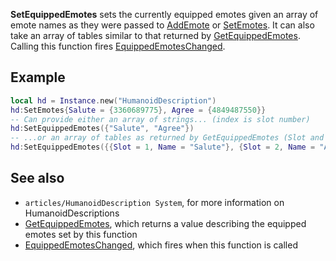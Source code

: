 **SetEquippedEmotes** sets the currently equipped emotes given an array of emote names as they were passed to [AddEmote](https://developer.roblox.com/en-us/api-reference/function/HumanoidDescription/AddEmote) or [SetEmotes](https://developer.roblox.com/en-us/api-reference/function/HumanoidDescription/SetEmotes). It can also take an array of tables similar to that returned by [GetEquippedEmotes](https://developer.roblox.com/en-us/api-reference/function/HumanoidDescription/GetEquippedEmotes). Calling this function fires [EquippedEmotesChanged](https://developer.roblox.com/en-us/api-reference/event/HumanoidDescription/EquippedEmotesChanged).

Example
-------

```Lua
local hd = Instance.new("HumanoidDescription")
hd:SetEmotes{Salute = {3360689775}, Agree = {4849487550}}
-- Can provide either an array of strings... (index is slot number)
hd:SetEquippedEmotes({"Salute", "Agree"})
-- ...or an array of tables as returned by GetEquippedEmotes (Slot and Name keys set)
hd:SetEquippedEmotes({{Slot = 1, Name = "Salute"}, {Slot = 2, Name = "Agree"}})
``` 

See also
--------

*   `articles/HumanoidDescription System`, for more information on HumanoidDescriptions
*   [GetEquippedEmotes](https://developer.roblox.com/en-us/api-reference/function/HumanoidDescription/GetEquippedEmotes), which returns a value describing the equipped emotes set by this function
*   [EquippedEmotesChanged](https://developer.roblox.com/en-us/api-reference/event/HumanoidDescription/EquippedEmotesChanged), which fires when this function is called
